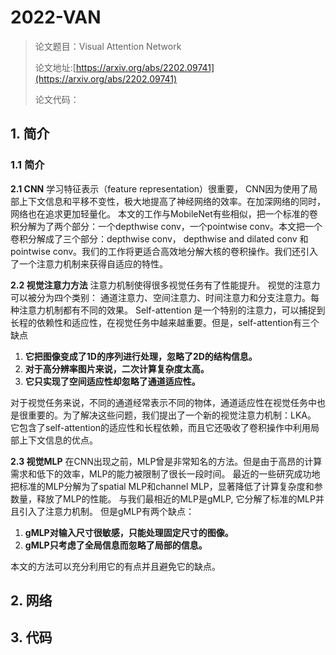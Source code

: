 # 2022-VAN 

> 论文题目：Visual Attention Network
>
> 论文地址:[https://arxiv.org/abs/2202.09741](https://arxiv.org/abs/2202.09741)
>
> 论文代码：





## 1. 简介



### 1.1 简介

**2.1 CNN**
学习特征表示（feature representation）很重要， CNN因为使用了局部上下文信息和平移不变性，极大地提高了神经网络的效率。在加深网络的同时，网络也在追求更加轻量化。 本文的工作与MobileNet有些相似，把一个标准的卷积分解为了两个部分：一个depthwise conv，一个pointwise conv。本文把一个卷积分解成了三个部分：depthwise conv， depthwise and dilated conv 和pointwise conv。我们的工作将更适合高效地分解大核的卷积操作。我们还引入了一个注意力机制来获得自适应的特性。

**2.2 视觉注意力方法**
注意力机制使得很多视觉任务有了性能提升。 视觉的注意力可以被分为四个类别： 通道注意力、空间注意力、时间注意力和分支注意力。每种注意力机制都有不同的效果。
Self-attention 是一个特别的注意力，可以捕捉到长程的依赖性和适应性，在视觉任务中越来越重要。但是，self-attention有三个缺点

1. **它把图像变成了1D的序列进行处理，忽略了2D的结构信息。**
2. **对于高分辨率图片来说，二次计算复杂度太高。**
3. **它只实现了空间适应性却忽略了通道适应性。**

对于视觉任务来说，不同的通道经常表示不同的物体，通道适应性在视觉任务中也是很重要的。为了解决这些问题，我们提出了一个新的视觉注意力机制：LKA。 它包含了self-attention的适应性和长程依赖，而且它还吸收了卷积操作中利用局部上下文信息的优点。

**2.3 视觉MLP**
在CNN出现之前，MLP曾是非常知名的方法。但是由于高昂的计算需求和低下的效率，MLP的能力被限制了很长一段时间。 最近的一些研究成功地把标准的MLP分解为了spatial MLP和channel MLP，显著降低了计算复杂度和参数量，释放了MLP的性能。 与我们最相近的MLP是gMLP, 它分解了标准的MLP并且引入了注意力机制。 但是gMLP有两个缺点：

1. **gMLP对输入尺寸很敏感，只能处理固定尺寸的图像。**
2. **gMLP只考虑了全局信息而忽略了局部的信息。**

本文的方法可以充分利用它的有点并且避免它的缺点。



## 2. 网络





## 3. 代码

